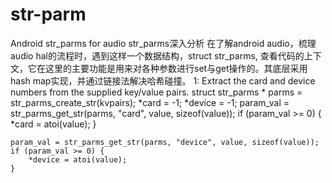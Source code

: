 # str-parm
Android str_parms for audio
str_parms深入分析
在了解android audio，梳理audio hal的流程时，遇到这样一个数据结构，struct str_parms, 查看代码的上下文，它在这里的主要功能是用来对各种参数进行set与get操作的。其底层采用hash map实现，并通过链接法解决哈希碰撞。
1: Extract the card and device numbers from the supplied key/value pairs.
struct str_parms * parms = str_parms_create_str(kvpairs);
*card = -1;
*device = -1;
param_val = str_parms_get_str(parms, "card", value, sizeof(value));
    if (param_val >= 0) {
        *card = atoi(value);
    }

    param_val = str_parms_get_str(parms, "device", value, sizeof(value));
    if (param_val >= 0) {
        *device = atoi(value);
    }

